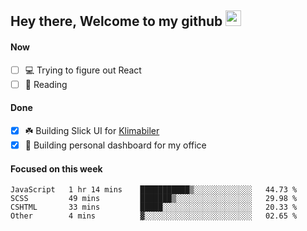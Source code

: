 ## Hey there, Welcome to my github <img src="https://media.giphy.com/media/hvRJCLFzcasrR4ia7z/giphy.gif" width="25px">

#### Now
- [ ] 💻 Trying to figure out React
- [ ] 📕 Reading

#### Done
- [x] ☘️ Building Slick UI for [Klimabiler](https://klimabiler.dk)
- [x] 🚀 Building personal dashboard for my office
 
 #### Focused on this week
<!--START_SECTION:waka-->

```text
JavaScript   1 hr 14 mins    ███████████▒░░░░░░░░░░░░░   44.73 %
SCSS         49 mins         ███████▒░░░░░░░░░░░░░░░░░   29.98 %
CSHTML       33 mins         █████░░░░░░░░░░░░░░░░░░░░   20.33 %
Other        4 mins          ▓░░░░░░░░░░░░░░░░░░░░░░░░   02.65 %
```

<!--END_SECTION:waka-->

